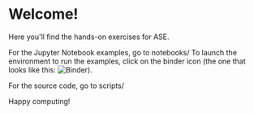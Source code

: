 # Welcome! 

Here you'll find the hands-on exercises for ASE. 

For the Jupyter Notebook examples, go to notebooks/
To launch the environment to run the examples, click on the binder icon (the one that looks like this: ![Binder](https://mybinder.org/badge_logo.svg)). 

For the source code, go to scripts/

Happy computing! 